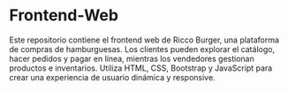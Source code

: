 # Frontend-Web
 Este repositorio contiene el frontend web de Ricco Burger, una plataforma de compras de hamburguesas. Los clientes pueden explorar el catálogo, hacer pedidos y pagar en línea, mientras los vendedores gestionan productos e inventarios. Utiliza HTML, CSS, Bootstrap y JavaScript para crear una experiencia de usuario dinámica y responsive.
